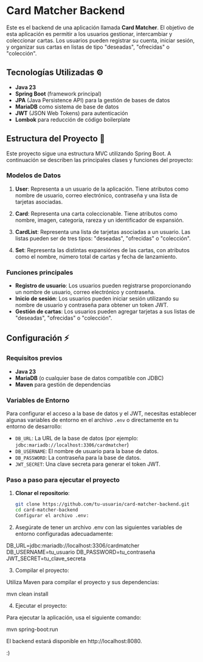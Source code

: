 # Card Matcher Backend

Este es el backend de una aplicación llamada **Card Matcher**. El objetivo de esta aplicación es permitir a los usuarios gestionar, intercambiar y coleccionar cartas. Los usuarios pueden registrar su cuenta, iniciar sesión, y organizar sus cartas en listas de tipo "deseadas", "ofrecidas" o "colección".

## Tecnologías Utilizadas ⚙️

- **Java 23** 
- **Spring Boot** (framework principal)
- **JPA** (Java Persistence API) para la gestión de bases de datos
- **MariaDB** como sistema de base de datos
- **JWT** (JSON Web Tokens) para autenticación 
- **Lombok** para reducción de código boilerplate

## Estructura del Proyecto 📁

Este proyecto sigue una estructura MVC utilizando Spring Boot. A continuación se describen las principales clases y funciones del proyecto:

### Modelos de Datos

1. **User**: Representa a un usuario de la aplicación. Tiene atributos como nombre de usuario, correo electrónico, contraseña y una lista de tarjetas asociadas.
   
2. **Card**: Representa una carta coleccionable. Tiene atributos como nombre, imagen, categoría, rareza y un identificador de expansión.

3. **CardList**: Representa una lista de tarjetas asociadas a un usuario. Las listas pueden ser de tres tipos: "deseadas", "ofrecidas" o "colección".

4. **Set**: Representa las distintas expansiónes de las cartas, con atributos como el nombre, número total de cartas y fecha de lanzamiento.

### Funciones principales

- **Registro de usuario**: Los usuarios pueden registrarse proporcionando un nombre de usuario, correo electrónico y contraseña.
- **Inicio de sesión**: Los usuarios pueden iniciar sesión utilizando su nombre de usuario y contraseña para obtener un token JWT.
- **Gestión de cartas**: Los usuarios pueden agregar tarjetas a sus listas de "deseadas", "ofrecidas" o "colección".

## Configuración ⚡

### Requisitos previos

- **Java 23**
- **MariaDB** (o cualquier base de datos compatible con JDBC)
- **Maven** para gestión de dependencias

### Variables de Entorno

Para configurar el acceso a la base de datos y el JWT, necesitas establecer algunas variables de entorno en el archivo `.env` o directamente en tu entorno de desarrollo:

- `DB_URL`: La URL de la base de datos (por ejemplo: `jdbc:mariadb://localhost:3306/cardmatcher`)
- `DB_USERNAME`: El nombre de usuario para la base de datos.
- `DB_PASSWORD`: La contraseña para la base de datos.
- `JWT_SECRET`: Una clave secreta para generar el token JWT.

### Paso a paso para ejecutar el proyecto 

1. **Clonar el repositorio**:

   ```bash
   git clone https://github.com/tu-usuario/card-matcher-backend.git
   cd card-matcher-backend
   Configurar el archivo .env:

2. Asegúrate de tener un archivo .env con las siguientes variables de entorno configuradas adecuadamente:


DB_URL=jdbc:mariadb://localhost:3306/cardmatcher
DB_USERNAME=tu_usuario
DB_PASSWORD=tu_contraseña
JWT_SECRET=tu_clave_secreta

3. Compilar el proyecto:

Utiliza Maven para compilar el proyecto y sus dependencias:

mvn clean install

4. Ejecutar el proyecto:

Para ejecutar la aplicación, usa el siguiente comando:

mvn spring-boot:run

El backend estará disponible en http://localhost:8080.


:)
